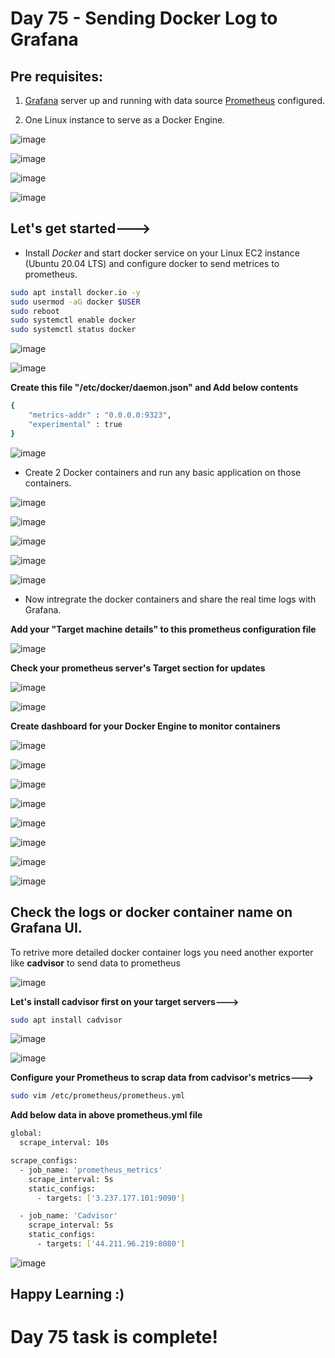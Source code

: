 # Day 75 - Sending Docker Log to Grafana

## Pre requisites:

1. [Grafana](https://90daysofdevopschallenge.hashnode.dev/day73-90daysofdevops-challenge-tws) server up and running with data source  [Prometheus](https://90daysofdevopschallenge.hashnode.dev/day74-90daysofdevops-challenge-tws) configured.

2. One Linux instance to serve as a Docker Engine.

![image](https://github.com/Chaitannyaa/90DaysOfDevOps/assets/117350787/8d31f781-cbca-4362-85f5-96a6a4c0c659)

![image](https://github.com/Chaitannyaa/90DaysOfDevOps/assets/117350787/aaefa210-9904-4ab3-bf3a-9ed40cfceb59)

![image](https://github.com/Chaitannyaa/90DaysOfDevOps/assets/117350787/399c48df-30df-4230-b2f2-bc9b18e293a6)

![image](https://github.com/Chaitannyaa/90DaysOfDevOps/assets/117350787/497df76e-4c5a-4bc1-9a15-d4c3d4534f16)

## Let's get started--->

- Install *Docker* and start docker service on your Linux EC2 instance (Ubuntu 20.04 LTS) and configure docker to send metrices to prometheus.

```sh
sudo apt install docker.io -y
sudo usermod -aG docker $USER
sudo reboot
sudo systemctl enable docker
sudo systemctl status docker
```

![image](https://github.com/Chaitannyaa/90DaysOfDevOps/assets/117350787/bc852fde-914c-41b8-a9c6-0e1574f92cc8)

![image](https://github.com/Chaitannyaa/90DaysOfDevOps/assets/117350787/38156016-56c2-4cdc-962d-6a6890b0b8b5)

**Create this file  "/etc/docker/daemon.json" and Add below contents**

```sh
{
    "metrics-addr" : "0.0.0.0:9323",
    "experimental" : true
}
```
![image](https://github.com/Chaitannyaa/90DaysOfDevOps/assets/117350787/a010d5cc-08b3-4330-af87-c80856b17ab5)

- Create 2 Docker containers and run any basic application on those containers.

![image](https://github.com/Chaitannyaa/90DaysOfDevOps/assets/117350787/1a237307-6907-40cc-80e3-bd1bc7ad32d4)

![image](https://github.com/Chaitannyaa/90DaysOfDevOps/assets/117350787/1f34691b-768d-49b1-bd9e-67db4f98e312)

![image](https://github.com/Chaitannyaa/90DaysOfDevOps/assets/117350787/0a7d5961-2c2b-4f54-b8c3-b1a22cecba70)

![image](https://github.com/Chaitannyaa/90DaysOfDevOps/assets/117350787/8e7e1aee-f034-4945-a749-5bbd4f1513f1)

![image](https://github.com/Chaitannyaa/90DaysOfDevOps/assets/117350787/36e19d11-aeb4-472b-bc9b-7745dedf9343)

- Now intregrate the docker containers and share the real time logs with Grafana.

**Add your "Target machine details" to this prometheus configuration file**

![image](https://github.com/Chaitannyaa/90DaysOfDevOps/assets/117350787/8eefc7be-6527-4d33-9599-9db8b0b2b8ac)

**Check your prometheus server's Target section for updates**

![image](https://github.com/Chaitannyaa/90DaysOfDevOps/assets/117350787/cad36c51-2f62-49bf-8578-287a1eb70f41)

![image](https://github.com/Chaitannyaa/90DaysOfDevOps/assets/117350787/325f14b8-dbb5-4c19-9797-23890efdacbb)

**Create dashboard for your Docker Engine to monitor containers**

![image](https://github.com/Chaitannyaa/90DaysOfDevOps/assets/117350787/e4755c89-1615-4ca3-b4e3-d60839ea11ef)

![image](https://github.com/Chaitannyaa/90DaysOfDevOps/assets/117350787/56495a25-8f11-4bf8-8e22-970553b8533c)

![image](https://github.com/Chaitannyaa/90DaysOfDevOps/assets/117350787/1d048b9d-c292-413a-a072-7a9f4367b370)

![image](https://github.com/Chaitannyaa/90DaysOfDevOps/assets/117350787/4c879b95-a8c1-4bb4-ac5e-ac4b7d310428)

![image](https://github.com/Chaitannyaa/90DaysOfDevOps/assets/117350787/3b9e26bb-7509-48c2-a9ca-8fb366f9af82)

![image](https://github.com/Chaitannyaa/90DaysOfDevOps/assets/117350787/c89de110-7c80-4565-8f94-1cd6ff8a8856)

![image](https://github.com/Chaitannyaa/90DaysOfDevOps/assets/117350787/6896a518-4ecf-4a6a-b144-f4cc1bbb0572)

![image](https://github.com/Chaitannyaa/90DaysOfDevOps/assets/117350787/7c4de615-a259-40a6-ba1a-30308abf663b)

## Check the logs or docker container name on Grafana UI.

To retrive more detailed docker container logs you need another exporter like **cadvisor** to send data to prometheus

![image](https://github.com/Chaitannyaa/90DaysOfDevOps/assets/117350787/d45ebc4d-9c74-4f56-840c-94492feeb1ec)

**Let's install **cadvisor** first on your target servers--->**

```sh
sudo apt install cadvisor
```
![image](https://github.com/Chaitannyaa/90DaysOfDevOps/assets/117350787/66ef87e0-5aff-4a88-8340-3b58a85af834)

![image](https://github.com/Chaitannyaa/90DaysOfDevOps/assets/117350787/f7f03cfc-e264-46b0-a25c-62776190fb9c)

**Configure your Prometheus to scrap data from cadvisor's metrics--->**

```sh
sudo vim /etc/prometheus/prometheus.yml
```

**Add below data in above prometheus.yml file**

```sh
global:
  scrape_interval: 10s

scrape_configs:
  - job_name: 'prometheus_metrics'
    scrape_interval: 5s
    static_configs:
      - targets: ['3.237.177.101:9090']

  - job_name: 'Cadvisor'
    scrape_interval: 5s
    static_configs:
      - targets: ['44.211.96.219:8080']
```

![image](https://github.com/Chaitannyaa/90DaysOfDevOps/assets/117350787/95e26221-a9c3-4d57-a294-3e60cd1f14bf)


## Happy Learning :)

# Day 75 task is complete!
